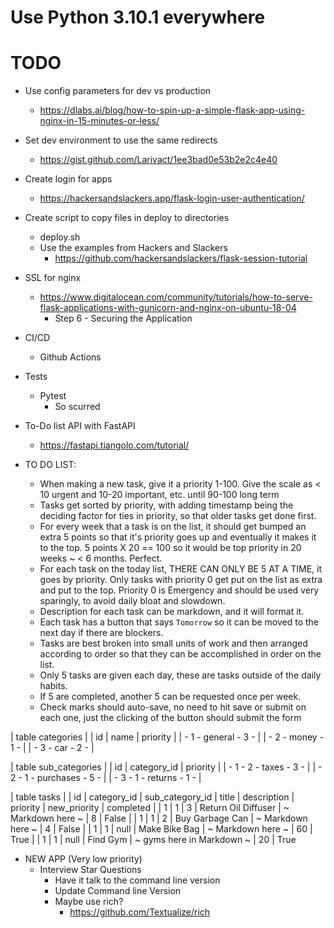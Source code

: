 # Use Python 3.10.1 everywhere

# TODO

- Use config parameters for dev vs production
  - https://dlabs.ai/blog/how-to-spin-up-a-simple-flask-app-using-nginx-in-15-minutes-or-less/

- Set dev environment to use the same redirects
  - https://gist.github.com/Larivact/1ee3bad0e53b2e2c4e40

- Create login for apps
  - https://hackersandslackers.app/flask-login-user-authentication/

- Create script to copy files in deploy to directories
  - deploy.sh
  - Use the examples from Hackers and Slackers
    - https://github.com/hackersandslackers/flask-session-tutorial

- SSL for nginx
  - https://www.digitalocean.com/community/tutorials/how-to-serve-flask-applications-with-gunicorn-and-nginx-on-ubuntu-18-04
    - Step 6 - Securing the Application

- CI/CD
  - Github Actions

- Tests
  - Pytest
    - So scurred

- To-Do list API with FastAPI
  - https://fastapi.tiangolo.com/tutorial/

- TO DO LIST:
  - When making a new task, give it a priority 1-100.  Give the scale as < 10 urgent and 10-20 important, etc. until 90-100 long term
  - Tasks get sorted by priority, with adding timestamp being the deciding factor for ties in priority, so that older tasks get done first.
  - For every week that a task is on the list, it should get bumped an extra 5 points so that it's priority goes up and eventually it makes it to the top. 5 points X 20 == 100 so it would be top priority in 20 weeks ~ < 6 months.  Perfect.
  - For each task on the today list, THERE CAN ONLY BE 5 AT A TIME, it goes by priority.  Only tasks with priority 0 get put on the list as extra and put to the top.  Priority 0 is Emergency and should be used very sparingly, to avoid daily bloat and slowdown.
  - Description for each task can be markdown, and it will format it.
  - Each task has a button that says `Tomorrow` so it can be moved to the next day if there are blockers.
  - Tasks are best broken into small units of work and then arranged according to order so that they can be accomplished in order on the list.
  - Only 5 tasks are given each day, these are tasks outside of the daily habits.
  - If 5 are completed, another 5 can be requested once per week.
  - Check marks should auto-save, no need to hit save or submit on each one, just the clicking of the button should submit the form

| table categories |
| id | name | priority |
| - 1  - general - 3 - |
| - 2  - money - 1 - |
| - 3  - car - 2 - |



| table sub_categories |
| id | category_id | priority |
| - 1  - 2 - taxes - 3 - |
| - 2  - 1 - purchases - 5 - |
| - 3  - 1 - returns - 1 - |


| table tasks |
| id | category_id | sub_category_id | title | description | priority | new_priority | completed |
| 1 |       1      |        3   |  Return Oil Diffuser | ~ Markdown here ~ | 8 | False |
| 1 |       1      |        2   |  Buy Garbage Can | ~ Markdown here ~ | 4 | False |
| 1 |       1      |     null   |  Make Bike Bag | ~ Markdown here ~ | 60 | True | 
| 1 |       1      |     null   |  Find Gym | ~ gyms here in Markdown ~ | 20 | True



- NEW APP (Very low priority)
  - Interview Star Questions
    - Have it talk to the command line version
    - Update Command line Version
    - Maybe use rich?
      - https://github.com/Textualize/rich